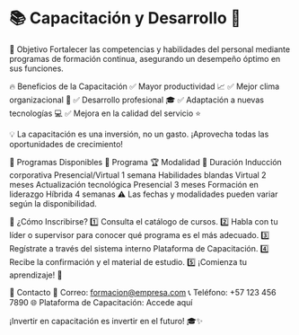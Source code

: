 # **📚 Capacitación y Desarrollo 🚀**
🎯 Objetivo
Fortalecer las competencias y habilidades del personal mediante programas de formación continua, asegurando un desempeño óptimo en sus funciones.

🔥 Beneficios de la Capacitación
✅ Mayor productividad 📈
✅ Mejor clima organizacional 🤝
✅ Desarrollo profesional 🎓
✅ Adaptación a nuevas tecnologías 💻
✅ Mejora en la calidad del servicio ⭐

💡 La capacitación es una inversión, no un gasto. ¡Aprovecha todas las oportunidades de crecimiento!

📅 Programas Disponibles
📌 Programa	🏆 Modalidad	📆 Duración
Inducción corporativa	Presencial/Virtual	1 semana
Habilidades blandas	Virtual	2 meses
Actualización tecnológica	Presencial	3 meses
Formación en liderazgo	Híbrida	4 semanas
⚠️ Las fechas y modalidades pueden variar según la disponibilidad.

📝 ¿Cómo Inscribirse?
1️⃣ Consulta el catálogo de cursos.
2️⃣ Habla con tu líder o supervisor para conocer qué programa es el más adecuado.
3️⃣ Regístrate a través del sistema interno Plataforma de Capacitación.
4️⃣ Recibe la confirmación y el material de estudio.
5️⃣ ¡Comienza tu aprendizaje! 🚀

🎯 Contacto
📩 Correo: formacion@empresa.com
📞 Teléfono: +57 123 456 7890
🌐 Plataforma de Capacitación: Accede aquí

¡Invertir en capacitación es invertir en el futuro! 🎓✨